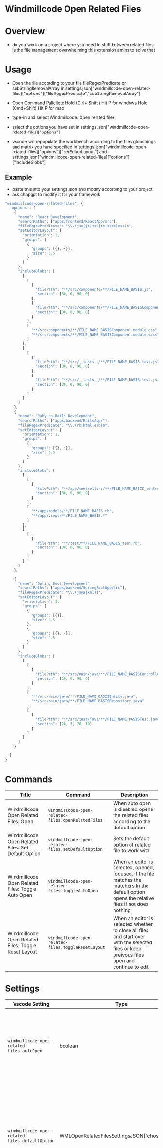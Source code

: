 <div class="aside">
<div class="gfm-embed" data-url="https://www.gofundme.com/f/strengthen-our-business-to-take-on-bigger-initiati/widget/medium"></div><script defer src="https://www.gofundme.com/static/js/embed.js"></script>
<div/>

# Windmillcode Open Related Files


# Overview
* do you work on a project where you need to shift between related files. is the file management overwhelming this extension amins to solve that

# Usage
* Open the file according to your file fileRegexPredicate or subStringRemovalArray in settings.json["windmillcode-open-related-files]["options"]["fileRegexPredicate","subStringRemovalArray"]

* Open Command Pallellete
Hold (Ctrl+ Shift ) Hit P for windows
Hold (Cmd+Shift) Hit P for mac

* type-in and select Windmillcode: Open related files
* select the options you have set in settings.json["windmillcode-open-related-files]["options"]
* vscode will repopulate the workbench according to the files globstrings and matrix you have specified in settings.json["windmillcode-open-related-files]["options"]["setEditorLayout"] and  settings.json["windmillcode-open-related-files]["options"]["includeGlobs"]



## Example
* paste this into your settings.json and modify according to your project
* ask chapgpt to modify it for your framework
```ts
"windmillcode-open-related-files": {
  "options": [
    {
      "name": "React Development",
      "searchPaths": ["apps/frontend/ReactApp/src"],
      "fileRegexPredicate": "\\.(jsx|js|tsx|ts|scss|css)$",
      "setEditorLayout": {
        "orientation": 1,
        "groups": [
          {
            "groups": [{}, {}],
            "size": 0.5
          }
        ]
      },
      "includeGlobs": [
        [
          [
            {
              "filePath": "**/src/components/**/FILE_NAME_BASIS.js",
              "section": [30, 0, 90, 0]
            },
            {
              "filePath": "**/src/components/**/FILE_NAME_BASISComponent.tsx",
              "section": [30, 0, 90, 0]
            }
          ],
          [
            "**/src/components/**/FILE_NAME_BASISComponent.module.css",
            "**/src/components/**/FILE_NAME_BASISComponent.module.scss"
          ]
        ],
        [
          [
            {
              "filePath": "**/src/__tests__/**/FILE_NAME_BASIS.test.js",
              "section": [30, 0, 90, 0]
            },
            {
              "filePath": "**/src/__tests__/**/FILE_NAME_BASIS.test.jsx",
              "section": [30, 0, 90, 0]
            }
          ]
        ]
      ]
    },
    {
      "name": "Ruby on Rails Development",
      "searchPaths": ["apps/backend/RailsApp/"],
      "fileRegexPredicate": "\\.(rb|html.erb)$",
      "setEditorLayout": {
        "orientation": 1,
        "groups": [
          {
            "groups": [{}, {}],
            "size": 0.5
          }
        ]
      },
      "includeGlobs": [
        [
          [
            {
              "filePath": "**/app/controllers/**/FILE_NAME_BASIS_controller.rb",
              "section": [30, 0, 90, 0]
            }
          ],
          [
            "**/app/models/**/FILE_NAME_BASIS.rb",
            "**/app/views/**/FILE_NAME_BASIS.*"
          ]
        ],
        [
          [
            {
              "filePath": "**/test/**/FILE_NAME_BASIS_test.rb",
              "section": [30, 0, 90, 0]
            }
          ]
        ]
      ]
    },

    {
      "name": "Spring Boot Development",
      "searchPaths": ["apps/backend/SpringBootApp/src"],
      "fileRegexPredicate": "\\.(java|xml)$",
      "setEditorLayout": {
        "orientation": 1,
        "groups": [
          {
            "groups": [{}],
            "size": 0.5
          },
          {
            "groups": [{}, {}],
            "size": 0.5
          }
        ]
      },
      "includeGlobs": [
        [
          [
            {
              "filePath": "**/src/main/java/**/FILE_NAME_BASISController.java",
              "section": [10, 0, 90, 0]
            }
          ],
          [
            "**/src/main/java/**/FILE_NAME_BASISEntity.java",
            "**/src/main/java/**/FILE_NAME_BASISRepository.java"
          ],
          [
            {
              "filePath": "**/src/test/java/**/FILE_NAME_BASISTest.java",
              "section": [20, 3, 70, 10]
            }
          ]
        ]
      ]
    }

  ]
}
```

# Commands

| Title | Command | Description |
| ----------- | ------- | ----------- |
| Windmillcode Open Related Files: Open | `windmillcode-open-related-files.openRelatedFiles` | When auto open is disabled opens the related files according to the default option |
| Windmillcode Open Related Files: Set Default Option | `windmillcode-open-related-files.setDefaultOption` | Sets the default option of related file to work with  |
| Windmillcode Open Related Files: Toggle Auto Open | `windmillcode-open-related-files.toggleAutoOpen` | When an editor is selected, opened, focused, if the file matches the matchers in the default option opens the relative files if not does nothing |
| Windmillcode Open Related Files: Toggle Reset Layout | `windmillcode-open-related-files.toggleResetLayout` | When an editor is selected whether to close all files and start over with the selected files or keep preivous files open and continue to edit |

# Settings

| Vscode Setting | Type | Default | Description |
| ------- | ---- | ------- | ----------- |
| `windmillcode-open-related-files.autoOpen` | boolean | `false` | If set to `true`, auto opens all related files when switching to an unrelated file. If set to `false`, auto-open is disabled. |
| `windmillcode-open-related-files.defaultOption` | WMLOpenRelatedFilesSettingsJSON["chosenOption"] | `null` | The default option to be used to open related files. (Tip use the command to set the default setting before manually editing so you can see the shape) |
| `windmillcode-open-related-files.resetLayout` | boolean | `false` | If set to true closes editors with new editors set to false to continue with current files in layout while opening new files |



# Docs

## WMLOpenRelatedFiles JSON Settings

| **Name**               | **Type**                                    | **Default Value**                              | **Description**                                                                                               |
|------------------------|---------------------------------------------|-----------------------------------------------|-----------------------------------------------------------------------------------------------------------------|
| `excludeGlobs`         | `Array<string>`                             | `["**/node_modules/**", "**/site-packages/**", "**/.git/**"]` | An array of globs representing files or directories to be excluded when opening related files. for all options provided by the developer               |
| `chosenOption`              | `WMLOpenRelatedFilesSettingsJSON.chosenOption`          | `undefined`                   | The chosen option the developer wants to use when working with files
| `options`              | `Array<Partial<WMLOpenRelatedFilesSettingsJSON["chosenOption"]>>`          | `[ { "name": "Disable" } ]`                   | An array of options for opening related files, each having a name and potentially additional settings based on the chosen option.                                        |

### Property WMLOpenRelatedFilesSettingsJSON.chosenOption
| **Name**               | **Type**                                    | **Default Value**                              | **Description**                                                                                               |
|------------------------|---------------------------------------------|-----------------------------------------------|-----------------------------------------------------------------------------------------------------------------|
| `name`                | `string`                                                                                                   | `undefined`       | The name of the chosen option for opening related files.                                                                                   |
| `fileRegexPredicate`  | `regexString ,(meaning the string will be used to create a regexp)`                                                                                                   | `undefined`       | A regexString representing that the option should trigger if the file that matches the regex is in focus on the editor workbench|
| `subStringRemovalArray`  | `Array<string>`                                                                                                   | `undefined`       | Same feature as fileRegexPredicate but uses an array of regular substrings to be used to trim the file name. |
| `setEditorLayout`     | `WMLOpenRelatedFilesSettingsJSON.chosenOption.setEditorLayout` | `undefined`       | An object specifying the layout of the editor when opening related files, including orientation and groups with optional size.          |
| `searchPaths`         | `Array<string>`                                                                                            | `undefined`       | An array of paths to be used for searching related files. so the whole project is not searched                                                                                   |
| `includeGlobs`        | `WMLOpenRelatedFilesSettingsJSON.chosenOption.includeGlobs` | `undefined`       | A matrix of globs representing files to be opened having the same dimensions as WMLOpenRelatedFilesSettingsJSONchosenOption[setEditorLayout"]["groups"] if there are more dimensions then additional editor groups may be opened breaking the intended layout. if dimensions are less than setEditorLayout then vscode placeholders would be left the leftover editor groups. In addition use FILE_NAME_BASIS in the global to specify to the extension how to use the fileRegexPredicate to update the globString to narrow down the possible results to the file that you want to deal with                                                |
| `excludeGlobs`        | `WMLOpenRelatedFilesSettingsJSON["excludeGlobs"]`                                                          | `undefined`       | An array of globs representing files or directories to be excluded when opening related files, inherited from the parent class's property. |


### Property WMLOpenRelatedFilesSettingsJSON.includeGlobs

| Level      | Type                                            | Description |
|------------|-------------------------------------------------|-------------|
| Base Level | `{ filePath: string, sections: Array<[number, number, number, number]> } \| string` | At the base level, each element of the array is an object with two properties: `filePath` (a globString representing the path of a file) and `sections` (an array of tuples, each containing four numbers representing specific sections of the file). Or it can be a simple globString and the section will deafult to [0,0,0,0] |
| Nested Levels | `InfiniteStringFilePath[]` | At nested levels, the structure is an array of `InfiniteStringFilePath`, representing deeper nested arrays with the same structure as the base level. This allows for an infinite nesting of such arrays. |

#### Base Level

| Property | Type                 | Description |
|----------|----------------------|-------------|
| filePath | `string`               | A globString representing the path of a file. |
| sections | `Array<[number,number,number,number]>` | An array of tuples, each containing four numbers. These numbers represent specific sections of the file in this manner [startLine,startChar,endLine,endChar] it will open the file at start line and highlight a section of the file from start to end values |



#### Property WMLOpenRelatedFilesSettingsJSON.chosenOption.setEditorLayout
| **Name**           | **Type**                                                                                | **Default Value** | **Description**                                                                                                                                                                            |
|--------------------|-----------------------------------------------------------------------------------------|-------------------|--------------------------------------------------------------------------------------------------------------------------------------------------------------------------------------------|
| `orientation`      | `0 \| 1`                                                                                | `undefined`       | layout direction. `1` for left-to-right downward (horizontal) `0` from top-to-bottom leftward layout (vertical).                                    |
| `groups`           | `Array<{ groups: WMLOpenRelatedFilesSettingsJSON["chosenOption"]["setEditorLayout"]["groups"], size?: number }>` | `undefined`       | A multi-dimensional array of objects specifying the editor layout matrix. Each group can contain further nested groups and an optional size parameter for specifying the size of the group. |
| `groups.groups`    | `WMLOpenRelatedFilesSettingsJSON["chosenOption"]["setEditorLayout"]["groups"]`           | `undefined`       | Recursive definition of the groups within the editor layout.                                                                                                                                |
| `groups.size`      | `number `                                                                   | `a value between 0 and 1 vscode best decides for apropriate visual layout`       | An optional parameter specifying the size of the group within the editor layout.                                                                                                           |

